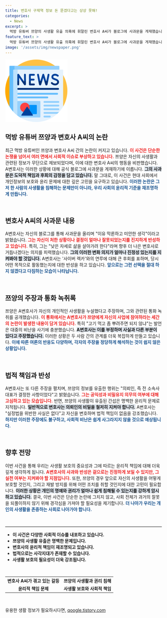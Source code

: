 ```yaml
---
title: 변호사 구제역 정보 돈 뜯겠다고는 상상 못해!
categories:
  - News
excerpt: >
  먹방 유튜버 쯔양의 사생활 유출 의혹에 휘말린 변호사 A씨가 블로그에 사과문을 게재했습니다. 그는 고백과 반성의 내용을 담고 있으며, 나의 판단 미스라고 말했습니다. 과연 그의 진짜 의도가 무엇일까요? 클릭해 확인하세요!
feature_text: >
  먹방 유튜버 쯔양의 사생활 유출 의혹에 휘말린 변호사 A씨가 블로그에 사과문을 게재했습니다. 그는 고백과 반성의 내용을 담고 있으며, 나의 판단 미스라고 말했습니다. 과연 그의 진짜 의도가 무엇일까요? 클릭해 확인하세요!
image: '/assets/img/newspaper.png'
---
```


<p><img src="/assets/img/newspaper.png" alt="kimp 속보" /></p>

<h2 data-ke-size="size26">먹방 유튜버 쯔양과 변호사 A씨의 논란</h2>

<p data-ke-size="size16">최근 먹방 유튜버인 쯔양과 변호사 A씨 간의 논란이 커지고 있습니다. <b><span style="color: #ee2323;">이 사건은 단순한 논쟁을 넘어서 여러 면에서 사회적 이슈로 부상하고 있습니다.</span></b> 쯔양은 자신의 사생활과 관련된 정보가 무단으로 제보되었다며, 이에 대한 변호사 A씨의 행동을 비판했습니다. A변호사는 이러한 상황에 대해 공식 블로그에 사과문을 게재하기에 이릅니다. <b><span style="background-color: #21538527;">그의 사과문은 도덕적 책임과 후회의 감정을 담고 있습니다.</span></b> 말 그대로, 이 사건은 현대 사회에서 개인정보의 보호와 윤리 문제에 대한 깊은 고민을 요구하고 있습니다. <b><span style="color: #1a5490;">이러한 논란은 그저 한 사람의 사생활을 침해하는 문제만이 아니라, 우리 사회의 윤리적 기준을 재조명하게 만듭니다.</span></b> </p>

<p data-ke-size="size16">&nbsp;</p>

<h2 data-ke-size="size26">변호사 A씨의 사과문 내용</h2>

<p data-ke-size="size16">A변호사는 자신의 블로그를 통해 사과문을 올리며 "이유 막론하고 미안한 생각"이라고 밝혔습니다. <b><span style="color: #ee2323;">그는 자신이 처한 상황이나 결정이 얼마나 잘못되었는지를 진지하게 반성하고 있습니다.</span></b> 특히, 그는 "낮은 자세로 삶을 살아가려 한다"라며 향후 더 나은 변호사로 거듭나겠다는 의지를 피력했습니다. <b><span style="background-color: #21538527;">그의 이러한 변화 의지가 얼마나 진정성 있는지를 지켜봐야 할 것입니다.</span></b> A변호사는 '사이버 렉카'와의 연루에 대해 큰 후회를 표하며, 당시 어떤 목적으로 활동했는지에 대한 반성을 하고 있습니다. <b><span style="color: #1a5490;">앞으로는 그런 선택을 절대 하지 않겠다고 다짐하는 모습이 나타납니다.</span></b></p>

<p data-ke-size="size16">&nbsp;</p>

<h2 data-ke-size="size26">쯔양의 주장과 통화 녹취록</h2>

<p data-ke-size="size16">쯔양은 A변호사가 자신의 개인적인 사생활을 누설했다고 주장하며, 그와 관련된 통화 녹취를 공개했습니다. <b><span style="color: #ee2323;">이 통화에서는 A변호사가 쯔양에게 자신의 사업에 참여하라는 세간의 논란이 발생한 내용이 담겨 있습니다.</span></b> 특히 "고기 먹고 좀 뿌려주면 되지 않냐"는 발언은 대중의 비난을 사기에 충분했습니다. <b><span style="background-color: #21538527;">A변호사는 이를 부정하며 사실과 다른 부분이 있다고 주장했습니다.</span></b> 이러한 상황은 두 사람 간의 관계를 더욱 복잡하게 만들고 있습니다. <b><span style="color: #1a5490;">이에 따른 여론의 반응도 다양하며, 각자의 주장을 정당하게 해석하는 것이 쉽지 않은 상황입니다.</span></b></p>

<p data-ke-size="size16">&nbsp;</p>

<h2 data-ke-size="size26">법적 책임과 반성</h2>

<p data-ke-size="size16">A변호사는 또 다른 주장을 펼치며, 쯔양의 정보를 유출한 행위는 "의뢰인, 즉 전 소속사 대표가 결정한 사항이었다"고 밝혔습니다. <b><span style="color: #ee2323;">그는 공익성과 비밀유지 의무의 여부에 대해 고심하고 있는 모습입니다.</span></b> 반면, 쯔양의 사생활이 유출된 간섭은 명백한 윤리적 문제로 지적됩니다. <b><span style="background-color: #21538527;">일반적으로 변호사는 의뢰인의 비밀을 철저히 지켜야 합니다.</span></b> A변호사는 "실정법을 위반한 사실은 없다"고 자신을 변호하며 법적 책임이 없음을 강조했습니다. <b><span style="color: #1a5490;">하지만 이러한 주장에도 불구하고, 사회적 비난은 쉽게 사그라지지 않을 것으로 예상됩니다.</span></b></p>

<p data-ke-size="size16">&nbsp;</p>

<h2 data-ke-size="size26">향후 전망</h2>

<p data-ke-size="size16">이번 사건을 통해 우리는 사생활 보호의 중요성과 그에 따르는 윤리적 책임에 대해 더욱 깊게 생각하게 됩니다. <b><span style="color: #ee2323;">A변호사의 사과와 반성은 겉으로는 진정하게 보일 수 있지만, 그 실천 여부는 지켜봐야 할 지점입니다.</span></b> 또한, 쯔양의 경우 앞으로 자신의 사생활을 어떻게 보호할 것인지, 그리고 재발 방지를 위해 어떤 조치를 취할 것인지에 대한 고민이 필요합니다. <b><span style="background-color: #21538527;">이러한 상황은 개인의 명예와 권리가 얼마나 쉽게 침해될 수 있는지를 강하게 암시하고 있습니다.</span></b> 결국, 이번 사건은 단순한 논란에 그치지 않고, 사회 전체가 과거의 잘못을 되풀이하지 않기 위해 경각심을 가져야 할 필요성을 제기합니다. <b><span style="color: #1a5490;">더 나아가 우리는 개인의 사생활을 존중하는 사회로 나아가야 합니다.</span></b></p>

<p data-ke-size="size16">&nbsp;</p>

<hr style="border-top: 1px solid #ccc;"/>

<ul>
<li><b>이 사건은 다양한 사회적 이슈를 내포하고 있습니다.</b></li>
<li><b>쯔양의 사생활 유출은 명백한 문제입니다.</b></li>
<li><b>변호사의 윤리적 책임이 재조명되고 있습니다.</b></li>
<li><b>법적으로는 사각지대가 존재할 수 있습니다.</b></li>
<li><b>사생활 보호의 필요성이 더욱 강조됩니다.</b></li>
</ul>

<p data-ke-size="size16">&nbsp;</p>

<table> 
<tr>
<td style="text-align: center; height: 17px;"><b>변호사 A씨가 겪고 있는 갈등</b></td>
<td style="text-align: center; height: 17px;"><b>쯔양의 사생활과 권리 침해</b></td>
</tr>
<tr>
<td style="text-align: center; height: 17px;"><b>윤리적 책임 문제</b></td>
<td style="text-align: center; height: 17px;"><b>사생활 보호와 사회적 책임</b></td>
</tr>
</table>

<p data-ke-size="size16">&nbsp;</p>
유용한 생활 정보가 필요하시다면, <a href="https://qoogle.tistory.com" rel="dofollow">qoogle.tistory.com</a>


